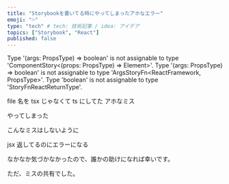 ```yaml
---
title: "Storybookを書いてる時にやってしまったアホなエラー"
emoji: "💦"
type: "tech" # tech: 技術記事 / idea: アイデア
topics: ["Storybook", "React"]
published: false
---
```


Type '(args: PropsType) => boolean' is not assignable to type 'ComponentStory<(props: PropsType) => Element>'.
Type '(args: PropsType) => boolean' is not assignable to type 'ArgsStoryFn<ReactFramework, PropsType>'.
Type 'boolean' is not assignable to type 'StoryFnReactReturnType'.

file 名を tsx じゃなくて ts にしてた
アホなミス

やってしまった

こんなミスはしないように

jsx 返してるのにエラーになる

なかなか気づかなかったので、誰かの助けになれば幸いです。

ただ、ミスの共有でした。
